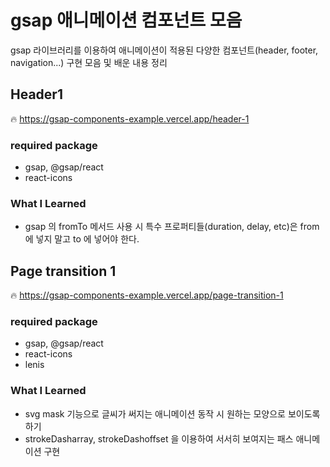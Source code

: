 # gsap 애니메이션 컴포넌트 모음

gsap 라이브러리를 이용하여 애니메이션이 적용된 다양한 컴포넌트(header, footer, navigation...) 구현 모음 및 배운 내용 정리

## Header1

🔥 https://gsap-components-example.vercel.app/header-1

### required package

- gsap, @gsap/react
- react-icons

### What I Learned

- gsap 의 fromTo 메서드 사용 시 특수 프로퍼티들(duration, delay, etc)은 from 에 넣지 말고 to 에 넣어야 한다.

## Page transition 1

🔥 https://gsap-components-example.vercel.app/page-transition-1

### required package

- gsap, @gsap/react
- react-icons
- lenis

### What I Learned

- svg mask 기능으로 글씨가 써지는 애니메이션 동작 시 원하는 모양으로 보이도록 하기
- strokeDasharray, strokeDashoffset 을 이용하여 서서히 보여지는 패스 애니메이션 구현
